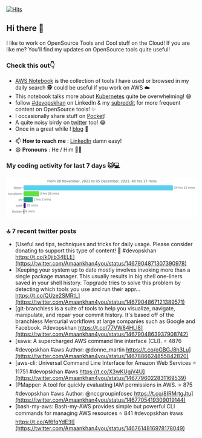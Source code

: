 [![Hits](https://hits.seeyoufarm.com/api/count/incr/badge.svg?url=https%3A%2F%2Fgithub.com%2Fakhan4u%2Fhit-counter&count_bg=%2379C83D&title_bg=%23555555&icon=&icon_color=%23E7E7E7&title=visits&edge_flat=false)](https://hits.seeyoufarm.com)

## Hi there 👋

I like to work on OpenSource Tools and Cool stuff on the Cloud! If you are like me? You'll find my updates on OpenSource tools quite useful!

### Check this out👇

* [AWS Notebook](https://histre.com/public/notebooks/dnllyanu/aws/) is the collection of tools I have used or browsed in my daily search 🕵️ could be useful if you work on AWS ☁️
* This notebook talks more about [Kubernetes](https://histre.com/public/notebooks/6uxdvo3y/kubernetes/) quite be overwhelming! 😅
* follow [#devopskhan](https://www.linkedin.com/feed/hashtag/devopskhan/) on LinkedIn & my [subreddit](https://www.reddit.com/r/devopskhan/) for more frequent content on OpenSource tools! ✨
* I occasionally share stuff on [Pocket](https://getpocket.com/@ej6g8d1dp2829A16a9Tf5d4T6bAMp3d8791rejDe86yem3bm4e14ex4fT4dluk29)!
* A quite noisy birdy on [twitter](https://twitter.com/Amaankhan4you) too! 😂
* Once in a great while I [blog](https://linuxparrot.com/) 😬


- 📫 **How to reach me** : [LinkedIn](https://www.linkedin.com/in/amaan-khan-linux-ninja) damn easy!
- 😄 **Pronouns** : He / Him 🤷‍♂️

### My coding activity for last 7 days 🐱💻

<img src="https://github.com/akhan4u/akhan4u/blob/main/images/stat.svg" alt="Amaan's Wakatime Activity!"/>

### 🔝 7 recent twitter posts
<!-- DEVDOJO:START -->
- [Useful sed tips, techniques and tricks for daily usage. Please consider donating to support this type of content! 🙏 #devopskhan https://t.co/k0jib34ELE](https://twitter.com/Amaankhan4you/status/1467904871307390978)
- [Keeping your system up to date mostly involves invoking more than a single package manager. This usually results in big shell one-liners saved in your shell history. Topgrade tries to solve this problem by detecting which tools you use and run their appr… https://t.co/QUze2SMRtL](https://twitter.com/Amaankhan4you/status/1467904867121389571)
- [git-branchless is a suite of tools to help you visualize, navigate, manipulate, and repair your commit history. It&#39;s based off of the branchless Mercurial workflows at large companies such as Google and Facebook. #devopskhan https://t.co/77VW84HLI8](https://twitter.com/Amaankhan4you/status/1467904863937908742)
- [saws: A supercharged AWS command line interface &lpar;CLI&rpar;.
⭐️ 4876
#devopskhan #aws
Author: @donne_martin
https://t.co/oGBGJ8h3Lu](https://twitter.com/Amaankhan4you/status/1467886624855842820)
- [aws-cli: Universal Command Line Interface for Amazon Web Services
⭐️ 11751
#devopskhan #aws
https://t.co/X3wKUgjV4U](https://twitter.com/Amaankhan4you/status/1467796022831169539)
- [PMapper: A tool for quickly evaluating IAM permissions in AWS.
⭐️ 875
#devopskhan #aws
Author: @nccgroupinfosec
https://t.co/8IRMrtgJtu](https://twitter.com/Amaankhan4you/status/1467705419309019144)
- [bash-my-aws: Bash-my-AWS provides simple but powerful CLI commands for managing AWS resources
⭐️ 841
#devopskhan #aws
https://t.co/Af6fqYdE3I](https://twitter.com/Amaankhan4you/status/1467614816978178049)
<!-- DEVDOJO:END -->

<!-- ![Amaan's GitHub stats](https://github-readme-stats.vercel.app/api?username=akhan4u&count_private=true&show_icons=true&hide=contribs) -->
